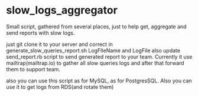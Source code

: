 slow_logs_aggregator
====================

Small script, gathered from several places,  just to help
get, aggregate and send reports with slow logs.

just git clone it to your server
and correct in generate_slow_queries_report.sh LogFIleName and LogFile
also update send_report.rb script to send generated report to your team.
Currently it use mailtrap(mailtrap.io) to gather all slow queries logs and after that forward them to support team.

also you can use this script as for MySQL, as for PostgresSQL.
Also you can use it to get logs from RDS(and rotate them)
